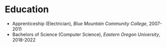 # Education
* Apprenticeship (Electrician), *Blue Mountain Community College*, 2007-2011
* Bachelors of Science (Computer Science), *Eastern Oregon University*, 2018-2022
